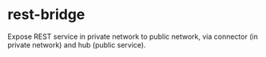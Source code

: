 # rest-bridge
Expose REST service in private network to public network, via connector (in private network) and hub (public service).
